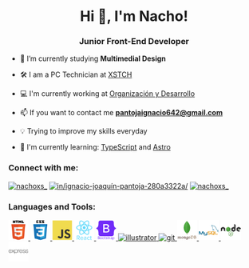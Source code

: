 <h1 align="center">Hi 👋, I'm Nacho!</h1>
<h3 align="center">Junior Front-End Developer</h3>


- 🎥 I’m currently studying **Multimedial Design**

- 🛠 I am a PC Technician at [XSTCH](https://www.instagram.com/xs.tch_/)

- 💻 I'm currently working at [Organización y Desarrollo](https://organizacionydesarrollo.com/)

- 📫 If you want to contact me **pantojaignacio642@gmail.com**
  
- 💡 Trying to improve my skills everyday
  
- 📘 I'm currently learning: [TypeScript](https://www.typescriptlang.org/) and [Astro](https://astro.build/)
  
<h3 align="left">Connect with me:</h3>
<p align="left">
<a href="https://twitter.com/nachoxs_" target="blank"><img align="center" src="https://raw.githubusercontent.com/rahuldkjain/github-profile-readme-generator/master/src/images/icons/Social/twitter.svg" alt="nachoxs_" height="30" width="40" /></a>
<a href="https://linkedin.com/in/in/ignacio-joaquín-pantoja-280a3322a/" target="blank"><img align="center" src="https://raw.githubusercontent.com/rahuldkjain/github-profile-readme-generator/master/src/images/icons/Social/linked-in-alt.svg" alt="in/ignacio-joaquín-pantoja-280a3322a/" height="30" width="40" /></a>
<a href="https://instagram.com/nachoxs_" target="blank"><img align="center" src="https://raw.githubusercontent.com/rahuldkjain/github-profile-readme-generator/master/src/images/icons/Social/instagram.svg" alt="nachoxs_" height="30" width="40" /></a>
</p>

<h3 align="left">Languages and Tools:</h3>
<p align="left">
            <a href="https://www.w3.org/html/" target="_blank" rel="noreferrer">
                <img
                    src="https://raw.githubusercontent.com/devicons/devicon/master/icons/html5/html5-original-wordmark.svg"
                    alt="html5"
                    width="40"
                    height="40"
                />
            </a>
            <a
                href="https://www.w3schools.com/css/"
                target="_blank"
                rel="noreferrer"
            >
                <img
                    src="https://raw.githubusercontent.com/devicons/devicon/master/icons/css3/css3-original-wordmark.svg"
                    alt="css3"
                    width="40"
                    height="40"
                />
            </a>
            <a
                href="https://developer.mozilla.org/en-US/docs/Web/JavaScript"
                target="_blank"
                rel="noreferrer"
            >
                <img
                    src="https://raw.githubusercontent.com/devicons/devicon/master/icons/javascript/javascript-original.svg"
                    alt="javascript"
                    width="40"
                    height="40"
                />
            </a>
            <a href="https://reactjs.org/" target="_blank" rel="noreferrer">
                <img
                    src="https://raw.githubusercontent.com/devicons/devicon/master/icons/react/react-original-wordmark.svg"
                    alt="react"
                    width="40"
                    height="40"
                />
            </a>
            <a href="https://getbootstrap.com" target="_blank" rel="noreferrer">
                <img
                    src="https://raw.githubusercontent.com/devicons/devicon/master/icons/bootstrap/bootstrap-plain-wordmark.svg"
                    alt="bootstrap"
                    width="40"
                    height="40"
                />
            </a>
            <a
                href="https://www.adobe.com/in/products/illustrator.html"
                target="_blank"
                rel="noreferrer"
            >
                <img
                    src="https://www.vectorlogo.zone/logos/adobe_illustrator/adobe_illustrator-icon.svg"
                    alt="illustrator"
                    width="40"
                    height="40"
                />
            </a>
            <a href="https://git-scm.com/" target="_blank" rel="noreferrer">
                <img
                    src="https://www.vectorlogo.zone/logos/git-scm/git-scm-icon.svg"
                    alt="git"
                    width="40"
                    height="40"
                />
            </a>
             <a href="https://www.mongodb.com/" target="_blank" rel="noreferrer">
                <img
                    src="https://raw.githubusercontent.com/devicons/devicon/master/icons/mongodb/mongodb-original-wordmark.svg"
                    alt="mongodb"
                    width="40"
                    height="40"
                />
            </a>
            <a href="https://www.mysql.com/" target="_blank" rel="noreferrer">
                <img
                    src="https://raw.githubusercontent.com/devicons/devicon/master/icons/mysql/mysql-original-wordmark.svg"
                    alt="mysql"
                    width="40"
                    height="40"
                />
            </a>
            <a href="https://nodejs.org" target="_blank" rel="noreferrer">
                <img
                    src="https://raw.githubusercontent.com/devicons/devicon/master/icons/nodejs/nodejs-original-wordmark.svg"
                    alt="nodejs"
                    width="40"
                    height="40"
                />
            </a>
            <a href="https://expressjs.com" target="_blank" rel="noreferrer">
                <img
                    src="https://raw.githubusercontent.com/devicons/devicon/master/icons/express/express-original-wordmark.svg"
                    alt="express"
                    width="40"
                    height="40"
                />
            </a>
        </p>
